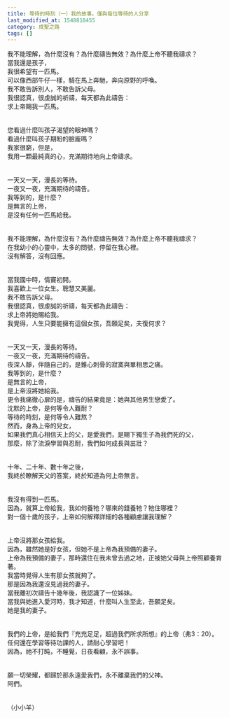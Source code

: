 ```yaml
---
title: 等待的時刻（一）我的故事。僅與每位等待的人分享
last_modified_at: 1548818455
category: 成聖之路
tags: []
---
```


<p>我不能理解，為什麼沒有？為什麼禱告無效？為什麼上帝不聽我禱求？<br/><!--more-->當我還是孩子，<br/>我很希望有一匹馬。<br/>可以像西部牛仔一樣，騎在馬上奔馳，奔向原野的呼喚。<br/>我不敢告訴別人，不敢告訴父母。<br/>我很認真，很虔誠的祈禱，每天都為此禱告：<br/>求上帝賜我一匹馬。<br/><br/><br/>您看過什麼叫孩子渴望的眼神嗎？<br/>看過什麼叫孩子期盼的臉龐嗎？<br/>我家很窮，但是，<br/>我用一顆最純真的心，充滿期待地向上帝禱求。<br/><br/><br/>一天又一天，漫長的等待。<br/>一夜又一夜，充滿期待的禱告。<br/>我等到的，是什麼？<br/>是無言的上帝，<br/>是沒有任何一匹馬給我。<br/><br/><br/>我不能理解，為什麼沒有？為什麼禱告無效？為什麼上帝不聽我禱求？<br/>在我幼小的心靈中，太多的問號，停留在我心裡。<br/>沒有解答，沒有回應。<br/><br/><br/>當我國中時，情竇初開。<br/>我喜歡上一位女生。聰慧又美麗。<br/>我不敢告訴父母。<br/>我很認真，很虔誠的祈禱，每天都為此禱告：<br/>求上帝將她賜給我。<br/>我覺得，人生只要能擁有這個女孩，吾願足矣，夫復何求？<br/><br/><br/>一天又一天，漫長的等待。<br/>一夜又一夜，充滿期待的禱告。<br/>夜深人靜，伴隨自己的，是錐心刺骨的寂寞與單相思之痛。<br/>我等到的，是什麼？<br/>是無言的上帝，<br/>是上帝沒將她給我。<br/>更令我痛徹心扉的是，禱告的結果竟是：她與其他男生戀愛了。<br/>沈默的上帝，是何等令人難耐？<br/>等待的時刻，是何等令人難熬？<br/>然而，身為上帝的兒女，<br/>如果我們真心相信天上的父，是愛我們，是賜下獨生子為我們死的父，<br/>那麼，除了流淚學習與忍耐，我們如何成長與茁壯？<br/><br/><br/>十年、二十年、數十年之後，<br/>我終於瞭解天父的答案，終於知道為何上帝無言。<br/><br/><br/>我沒有得到一匹馬。<br/>因為，就算上帝給我，我如何養牠？哪來的錢養牠？牠住哪裡？<br/>對一個十歲的孩子，上帝如何解釋詳細的各種顧慮讓我理解？<br/><br/><br/>上帝沒將那女孩給我。<br/>因為，雖然她是好女孩，但她不是上帝為我預備的妻子。<br/>上帝為我預備的妻子，那時還住在我未曾去過之地，正被她父母與上帝照顧養育著。<br/>我當時覺得人生有那女孩就夠了。<br/>那是因為我還沒見過我的妻子。<br/>當我離初次禱告十幾年後，我認識了一位姊妹。<br/>當我與她進入愛河時，我才知道，什麼叫人生至此，吾願足矣。<br/>她是我的妻子。<br/><br/><br/>我們的上帝，是給我們『充充足足，超過我們所求所想』的上帝（弗3：20）。<br/>任何還在學習等待功課的人，請耐心學習吧！<br/>因為，祂不打盹，不睡覺，日夜看顧，永不誤事。<br/><br/><br/>願一切榮耀，都歸於那永遠愛我們，永不離棄我們的父神。<br/>阿們。<br/><br/><br/>（小小羊）<br/>
</p>